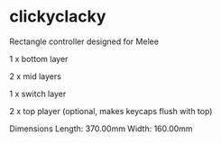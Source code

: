 # clickyclacky
Rectangle controller designed for Melee

1 x bottom layer

2 x mid layers

1 x switch layer

2 x top player (optional, makes keycaps flush with top)

Dimensions
Length: 370.00mm
Width: 160.00mm
